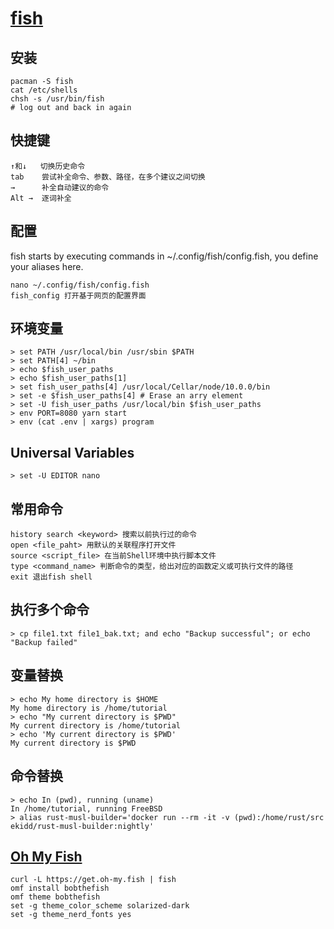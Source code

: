 # [fish](https://fishshell.com/)

##  安装
```
pacman -S fish
cat /etc/shells
chsh -s /usr/bin/fish
# log out and back in again
```

## 快捷键
```
↑和↓   切换历史命令
tab    尝试补全命令、参数、路径，在多个建议之间切换
→      补全自动建议的命令
Alt →  逐词补全
```

## 配置

fish starts by executing commands in ~/.config/fish/config.fish, you define your aliases here.
```
nano ~/.config/fish/config.fish
fish_config 打开基于网页的配置界面
```

## 环境变量
```
> set PATH /usr/local/bin /usr/sbin $PATH
> set PATH[4] ~/bin
> echo $fish_user_paths
> echo $fish_user_paths[1]
> set fish_user_paths[4] /usr/local/Cellar/node/10.0.0/bin
> set -e $fish_user_paths[4] # Erase an arry element
> set -U fish_user_paths /usr/local/bin $fish_user_paths
> env PORT=8080 yarn start
> env (cat .env | xargs) program
```

## Universal Variables
```
> set -U EDITOR nano
```

## 常用命令
```
history search <keyword> 搜索以前执行过的命令
open <file_paht> 用默认的关联程序打开文件
source <script_file> 在当前Shell环境中执行脚本文件
type <command_name> 判断命令的类型，给出对应的函数定义或可执行文件的路径
exit 退出fish shell
```

## 执行多个命令
```
> cp file1.txt file1_bak.txt; and echo "Backup successful"; or echo "Backup failed"
```

## 变量替换
```
> echo My home directory is $HOME
My home directory is /home/tutorial
> echo "My current directory is $PWD"
My current directory is /home/tutorial
> echo 'My current directory is $PWD'
My current directory is $PWD
```

## 命令替换
```
> echo In (pwd), running (uname)
In /home/tutorial, running FreeBSD
> alias rust-musl-builder='docker run --rm -it -v (pwd):/home/rust/src ekidd/rust-musl-builder:nightly'
```

## [Oh My Fish](https://github.com/oh-my-fish/oh-my-fish)
```
curl -L https://get.oh-my.fish | fish
omf install bobthefish
omf theme bobthefish
set -g theme_color_scheme solarized-dark
set -g theme_nerd_fonts yes
```
